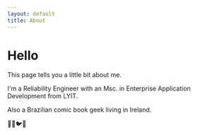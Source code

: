 ```yaml
---
layout: default
title: About
---
```

# Hello

This page tells you a little bit about me.

I'm a Reliability Engineer with an Msc. in Enterprise Application Development from LYIT.

Also a Brazilian comic book geek living in Ireland.

🐤🐥🐦🐣
